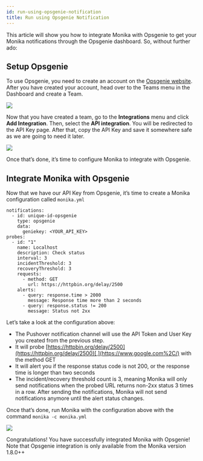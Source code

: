 ```yaml
---
id: run-using-opsgenie-notification
title: Run using Opsgenie Notification
---
```


This article will show you how to integrate Monika with Opsgenie to get your Monika notifications through the Opsgenie dashboard. So, without further ado:

## Setup Opsgenie

To use Opsgenie, you need to create an account on the [Opsgenie website](https://www.atlassian.com/software/opsgenie). After you have created your account, head over to the Teams menu in the Dashboard and create a Team.

![](https://miro.medium.com/max/1400/1*qhx-3z_Wvd2-YbDVfrOJkw.png)

Now that you have created a team, go to the **Integrations** menu and click **Add Integration**. Then, select the **API integration**. You will be redirected to the API Key page. After that, copy the API Key and save it somewhere safe as we are going to need it later.

![](https://miro.medium.com/max/1400/1*U6Rs1uQZy8KFo_44tcYd2g.png)

Once that’s done, it’s time to configure Monika to integrate with Opsgenie.

## Integrate Monika with Opsgenie

Now that we have our API Key from Opsgenie, it’s time to create a Monika configuration called `monika.yml`

```
notifications:
  - id: unique-id-opsgenie
    type: opsgenie
    data:
      geniekey: <YOUR_API_KEY>
probes:
  - id: "1"
    name: Localhost
    description: Check status
    interval: 3
    incidentThreshold: 3
    recoveryThreshold: 3
    requests:
      - method: GET
        url: https://httpbin.org/delay/2500
    alerts:
      - query: response.time > 2000
        message: Response time more than 2 seconds
      - query: response.status != 200
        message: Status not 2xx
```

Let’s take a look at the configuration above:

- The Pushover notification channel will use the API Token and User Key you created from the previous step.
- It will probe [https://httpbin.org/delay/2500](https://httpbin.org/delay/2500)[,](https://www.google.com%2C/) with the method GET
- It will alert you if the response status code is not 200, or the response time is longer than two seconds
- The incident/recovery threshold count is 3, meaning Monika will only send notifications when the probed URL returns non-2xx status 3 times in a row. After sending the notifications, Monika will not send notifications anymore until the alert status changes.

Once that’s done, run Monika with the configuration above with the command `monika -c monika.yml`

![](https://miro.medium.com/max/1400/1*M0ddqavWVjDdfMc-AfeT6Q.png)

Congratulations! You have successfully integrated Monika with Opsgenie! Note that Opsgenie integration is only available from the Monika version 1.8.0++
